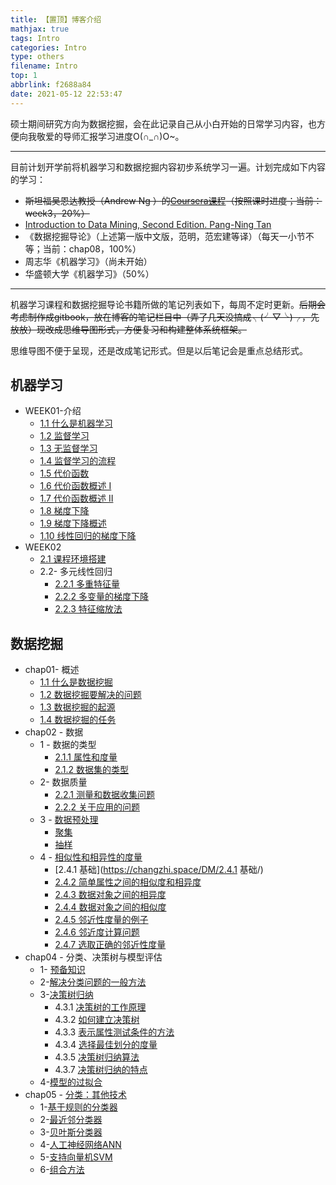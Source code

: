 ```yaml
---
title: 【置顶】博客介绍
mathjax: true
tags: Intro
categories: Intro
type: others
filename: Intro
top: 1
abbrlink: f2688a84
date: 2021-05-12 22:53:47
---
```

硕士期间研究方向为数据挖掘，会在此记录自己从小白开始的日常学习内容，也方便向我敬爱的导师汇报学习进度O(∩_∩)O~。

---



目前计划开学前将机器学习和数据挖掘内容初步系统学习一遍。计划完成如下内容的学习：

- ~~斯坦福吴恩达教授（Andrew Ng ）的[Coursera课程](https://www.coursera.org/learn/machine-learning/home/welcome)（按照课时进度；当前：week3，20%）~~
- [Introduction to Data Mining, Second Edition. Pang-Ning Tan](https://book.douban.com/subject/20056013/)
- 《数据挖掘导论》（上述第一版中文版，范明，范宏建等译）（每天一小节不等；当前：chap08，100%）
- 周志华《机器学习》（尚未开始）
- 华盛顿大学《机器学习》（50%）

---

<!--more -->

机器学习课程和数据挖掘导论书籍所做的笔记列表如下，每周不定时更新。~~后期会考虑制作成gitbook，放在博客的笔记栏目中（弄了几天没搞成╮(╯▽╰)╭，先放放）现改成思维导图形式，方便复习和构建整体系统框架。~~

思维导图不便于呈现，还是改成笔记形式。但是以后笔记会是重点总结形式。

## 机器学习

- WEEK01-介绍
  - [1.1 什么是机器学习](https://changzhi.space/ML/What%20is%20Machine%20Learning/)
  - [1.2 监督学习](https://changzhi.space/ML/Supervised%20Learning/)
  - [1.3 无监督学习](https://changzhi.space/ML/Unsupervised%20Learning/)
  - [1.4 监督学习的流程](https://changzhi.space/ML/Model%20Representation/)
  - [1.5 代价函数](https://changzhi.space/ML/Cost%20Function%20Intuition%20I/)
  - [1.6 代价函数概述 I](https://changzhi.space/ML/Cost%20Function/)
  - [1.7 代价函数概述 II](https://changzhi.space/ML/Cost%20Function%20Intuition%20II/)
  - [1.8 梯度下降](https://changzhi.space/ML/Gradient%20Descent/)
  - [1.9 梯度下降概述](https://changzhi.space/ML/Gradient%20Descent%20Intuition/)
  - [1.10 线性回归的梯度下降](https://changzhi.space/ML/Gradient%20Descent%20For%20Linear%20Regression/)
- WEEK02
  - [2.1 课程环境搭建](https://changzhi.space/ML/环境搭建/)
  - 2.2- 多元线性回归
    - [2.2.1 多重特征量](https://changzhi.space/ML/多重特征量)
    - [2.2.2 多变量的梯度下降](https://changzhi.space/ML/多变量的梯度下降/)
    - [2.2.3 特征缩放法](https://changzhi.space/ML/特征缩放法)

## 数据挖掘

- chap01- 概述
  - [1.1 什么是数据挖掘](https://changzhi.space/DM/什么是数据挖掘/)
  - [1.2 数据挖掘要解决的问题](https://changzhi.space/DM/数据挖掘要解决的问题)
  - [1.3 数据挖掘的起源](https://changzhi.space/DM/数据挖掘的起源/)
  - [1.4 数据挖掘的任务](https://changzhi.space/DM/数据挖掘的任务/)
- chap02 - 数据
  - 1 - 数据的类型
    - [2.1.1 属性和度量](https://changzhi.space/DM/属性和度量/)
    - [2.1.2 数据集的类型](https://changzhi.space/DM/数据集的类型/)
  - 2- 数据质量
    - [2.2.1 测量和数据收集问题](https://changzhi.space/DM/%E6%B5%8B%E9%87%8F%E5%92%8C%E6%95%B0%E6%8D%AE%E6%94%B6%E9%9B%86%E9%97%AE%E9%A2%98/)
    - [2.2.2 关于应用的问题](https://changzhi.space/DM/关于应用的问题/)
  - 3 - [数据预处理](https://changzhi.space/DM/数据预处理/)
    - [聚集](https://changzhi.space/DM/聚集/)
    - [抽样](https://changzhi.space/DM/抽样/)
  - 4 - [相似性和相异性的度量](https://changzhi.space/DM/相似性和相异性的度量/)
    - [2.4.1 基础](https://changzhi.space/DM/2.4.1 基础/)
    - [2.4.2 简单属性之间的相似度和相异度](https://changzhi.space/DM/简单属性之间的相似度和相异度/)
    - [2.4.3 数据对象之间的相异度](https://changzhi.space/DM/数据对象之间的相异度/)
    - [2.4.4 数据对象之间的相似度](https://changzhi.space/DM/数据对象之间的相似度/)
    - [2.4.5 邻近性度量的例子](https://changzhi.space/DM/邻近性度量的例子/)
    - [2.4.6 邻近度计算问题](https://changzhi.space/DM/邻近度计算问题/)
    - [2.4.7 选取正确的邻近性度量](https://changzhi.space/DM/选取正确的邻近性度量/)
- chap04 - 分类、决策树与模型评估
  - 1- [预备知识](https://changzhi.space/DM/预备知识/)
  - 2-[解决分类问题的一般方法](https://changzhi.space/DM/解决分类问题的一般方法/)
  - 3-[决策树归纳](https://changzhi.space/DM/决策树归纳/)
    - 4.3.1 [决策树的工作原理](https://changzhi.space/DM/决策树的工作原理/)
    - 4.3.2 [如何建立决策树](https://changzhi.space/DM/如何建立决策树/)
    - 4.3.3 [表示属性测试条件的方法](https://changzhi.space/DM/表示属性测试条件的方法/)
    - 4.3.4 [选择最佳划分的度量](https://changzhi.space/DM/选择最佳划分的度量/)
    - 4.3.5 [决策树归纳算法](https://changzhi.space/DM/决策树归纳算法/)
    - 4.3.7 [决策树归纳的特点](https://changzhi.space/DM/决策树归纳的特点/)
  - 4-[模型的过拟合](https://changzhi.space/DM/模型的过拟合/)
- chap05 - [分类：其他技术](https://changzhi.space/DM/分类-其他技术)
  - 1-[基于规则的分类器](https://changzhi.space/DM/基于规则的分类器/)
  - 2-[最近邻分类器](https://changzhi.space/DM/最近邻分类器/)
  - 3-[贝叶斯分类器](https://changzhi.space/DM/贝叶斯分类器/)
  - 4-[人工神经网络ANN](https://changzhi.space/DM/人工神经网络ANN/)
  - 5-[支持向量机SVM](https://changzhi.space/DM/支持向量机SVM/)
  - 6-[组合方法](https://changzhi.space/DM/组合方法/)

